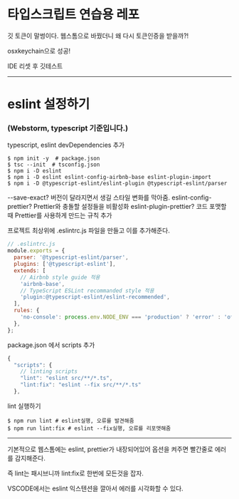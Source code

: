 # 타입스크립트 연습용 레포

깃 토큰이 말썽이다. 웹스톰으로 바꿨더니 왜 다시 토큰인증을 받을까?!

osxkeychain으로 성공!

IDE 리셋 후 깃테스트

<hr>

# eslint 설정하기
### (Webstorm, typescript 기준입니다.)

typescript, eslint devDependencies 추가

```shell
$ npm init -y  # package.json
$ tsc --init  # tsconfig.json
$ npm i -D eslint
$ npm i -D eslint eslint-config-airbnb-base eslint-plugin-import
$ npm i -D @typescript-eslint/eslint-plugin @typescript-eslint/parser
```

--save-exact? 버전이 달라지면서 생길 스타일 변화를 막아줌.
eslint-config-prettier? Prettier와 충돌할 설정들을 비활성화
eslint-plugin-prettier? 코드 포맷할 때 Prettier를 사용하게 만드는 규칙 추가

프로젝트 최상위에 .eslintrc.js 파일을 만들고 이를 추가해준다.
```js
// .eslintrc.js
module.exports = {
  parser: '@typescript-eslint/parser',
  plugins: ['@typescript-eslint'],
  extends: [
    // Airbnb style guide 적용
    'airbnb-base',
    // TypeScript ESLint recommanded style 적용
    'plugin:@typescript-eslint/eslint-recommended',
  ],
  rules: {
    'no-console': process.env.NODE_ENV === 'production' ? 'error' : 'off',
  },
};

```

package.json 에서 scripts 추가
```js
{
  "scripts": {
    // linting scripts
    "lint": "eslint src/**/*.ts",
    "lint:fix": "eslint --fix src/**/*.ts"
  },
```

lint 실행하기
```shell
$ npm run lint # eslint실행, 오류를 발견해줌
$ npm run lint:fix # eslint --fix실행, 오류를 리포맷해줌
```

<hr>

기본적으로 웹스톰에는 eslint, prettier가 내장되어있어 옵션을 켜주면 빨간줄로 에러를 감지해준다.

즉 lint는 패시브니까 lint:fix로 한번에 모든것을 잡자.

VSCODE에서는 eslint 익스텐션을 깔아서 에러를 시각화할 수 있다.